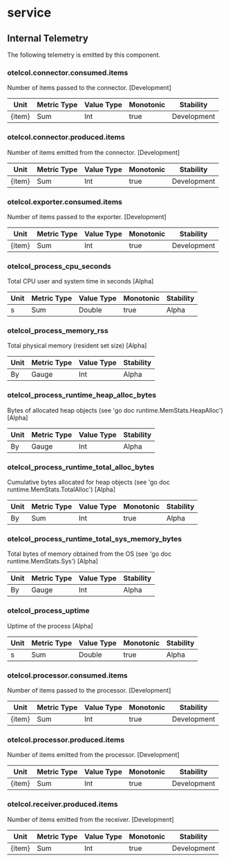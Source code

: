 [comment]: <> (Code generated by mdatagen. DO NOT EDIT.)

# service

## Internal Telemetry

The following telemetry is emitted by this component.

### otelcol.connector.consumed.items

Number of items passed to the connector. [Development]

| Unit | Metric Type | Value Type | Monotonic | Stability |
| ---- | ----------- | ---------- | --------- | --------- |
| {item} | Sum | Int | true | Development |

### otelcol.connector.produced.items

Number of items emitted from the connector. [Development]

| Unit | Metric Type | Value Type | Monotonic | Stability |
| ---- | ----------- | ---------- | --------- | --------- |
| {item} | Sum | Int | true | Development |

### otelcol.exporter.consumed.items

Number of items passed to the exporter. [Development]

| Unit | Metric Type | Value Type | Monotonic | Stability |
| ---- | ----------- | ---------- | --------- | --------- |
| {item} | Sum | Int | true | Development |

### otelcol_process_cpu_seconds

Total CPU user and system time in seconds [Alpha]

| Unit | Metric Type | Value Type | Monotonic | Stability |
| ---- | ----------- | ---------- | --------- | --------- |
| s | Sum | Double | true | Alpha |

### otelcol_process_memory_rss

Total physical memory (resident set size) [Alpha]

| Unit | Metric Type | Value Type | Stability |
| ---- | ----------- | ---------- | --------- |
| By | Gauge | Int | Alpha |

### otelcol_process_runtime_heap_alloc_bytes

Bytes of allocated heap objects (see 'go doc runtime.MemStats.HeapAlloc') [Alpha]

| Unit | Metric Type | Value Type | Stability |
| ---- | ----------- | ---------- | --------- |
| By | Gauge | Int | Alpha |

### otelcol_process_runtime_total_alloc_bytes

Cumulative bytes allocated for heap objects (see 'go doc runtime.MemStats.TotalAlloc') [Alpha]

| Unit | Metric Type | Value Type | Monotonic | Stability |
| ---- | ----------- | ---------- | --------- | --------- |
| By | Sum | Int | true | Alpha |

### otelcol_process_runtime_total_sys_memory_bytes

Total bytes of memory obtained from the OS (see 'go doc runtime.MemStats.Sys') [Alpha]

| Unit | Metric Type | Value Type | Stability |
| ---- | ----------- | ---------- | --------- |
| By | Gauge | Int | Alpha |

### otelcol_process_uptime

Uptime of the process [Alpha]

| Unit | Metric Type | Value Type | Monotonic | Stability |
| ---- | ----------- | ---------- | --------- | --------- |
| s | Sum | Double | true | Alpha |

### otelcol.processor.consumed.items

Number of items passed to the processor. [Development]

| Unit | Metric Type | Value Type | Monotonic | Stability |
| ---- | ----------- | ---------- | --------- | --------- |
| {item} | Sum | Int | true | Development |

### otelcol.processor.produced.items

Number of items emitted from the processor. [Development]

| Unit | Metric Type | Value Type | Monotonic | Stability |
| ---- | ----------- | ---------- | --------- | --------- |
| {item} | Sum | Int | true | Development |

### otelcol.receiver.produced.items

Number of items emitted from the receiver. [Development]

| Unit | Metric Type | Value Type | Monotonic | Stability |
| ---- | ----------- | ---------- | --------- | --------- |
| {item} | Sum | Int | true | Development |
